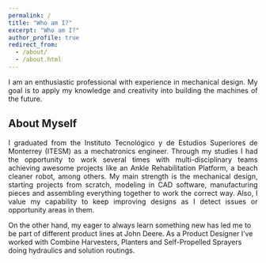 ```yaml
---
permalink: /
title: "Who am I?"
excerpt: "Who am I?"
author_profile: true
redirect_from: 
  - /about/
  - /about.html
---
```


<p style='text-align: justify;'> 
I am an enthusiastic professional with experience in mechanical design. My goal is to apply my knowledge and creativity into building the machines of the future. 
</p>


## About Myself

<p style='text-align: justify;'> 
I graduated from the Instituto Tecnológico y de Estudios Superiores de Monterrey (ITESM) as a mechatronics engineer. Through my studies I had the opportunity to work several times with multi-disciplinary teams achieving awesome projects like an Ankle Rehabilitation Platform, a beach cleaner robot, among others. My main strength is the mechanical design, starting projects from scratch, modeling in CAD software, manufacturing pieces and assembling everything together to work the correct way. Also, I value my capability to keep improving designs as I detect issues or opportunity areas in them.  

On the other hand, my eager to always learn something new has led me to be part of different product lines at John Deere. As a Product Designer I’ve worked with Combine Harvesters, Planters and Self-Propelled Sprayers doing hydraulics and solution routings. 
</p>

